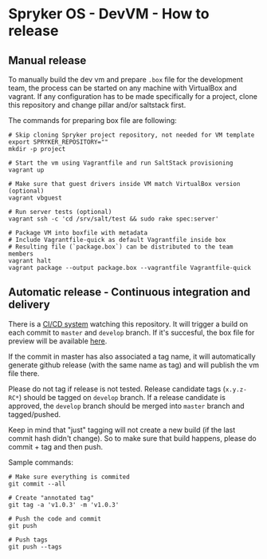# Spryker OS - DevVM - How to release

## Manual release
To manually build the dev vm and prepare `.box` file for the development team,
the process can be started on any machine with VirtualBox and vagrant. If any
configuration has to be made specifically for a project, clone this repository
and change pillar and/or saltstack first.

The commands for preparing box file are following:
```
# Skip cloning Spryker project repository, not needed for VM template
export SPRYKER_REPOSITORY=""
mkdir -p project

# Start the vm using Vagrantfile and run SaltStack provisioning
vagrant up

# Make sure that guest drivers inside VM match VirtualBox version (optional)
vagrant vbguest

# Run server tests (optional)
vagrant ssh -c 'cd /srv/salt/test && sudo rake spec:server'

# Package VM into boxfile with metadata
# Include Vagrantfile-quick as default Vagrantfile inside box
# Resulting file (`package.box`) can be distributed to the team members
vagrant halt
vagrant package --output package.box --vagrantfile Vagrantfile-quick
```

## Automatic release - Continuous integration and delivery
There is a [CI/CD system](http://ci.spryker.systems) watching this repository.
It will trigger a build on each commit to `master` and `develop` branch. If it's succesful, the
box file for preview will be available [here](https://u215179-sub1.your-backup.de).

If the commit in master has also associated a tag name, it will automatically generate
github release (with the same name as tag) and will publish the vm file there.

Please do not tag if release is not tested. Release candidate tags (`x.y.z-RC*`) should be
tagged on `develop` branch. If a release candidate is approved, the `develop` branch should
be merged into `master` branch and tagged/pushed.

Keep in mind that "just" tagging will not create a new build (if the last commit hash
didn't change). So to make sure that build happens, please do commit + tag and then push.

Sample commands:
```
# Make sure everything is commited
git commit --all

# Create "annotated tag"
git tag -a 'v1.0.3' -m 'v1.0.3'

# Push the code and commit
git push

# Push tags
git push --tags
```
